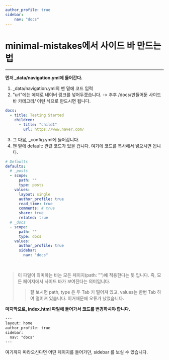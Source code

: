```yaml
---
author_profile: true
sidebar:
    nav: "docs"
---
```


# minimal-mistakes에서 사이드 바 만드는 법

<hr/>

<b>먼저 _data/navigation.yml에 들어간다.</b>

1. _data/navigation.yml의 맨 밑에 코드 입력   
2. "url"에는 예제로 네이버 링크를 넣어두겠습니다. -> 추후 /docs/만들어둔 사이드바 카테고리/  이런 식으로 만드시면 됩니다.   
   
```yml
docs:
  - title: Testing Started
    children:
      - title: "child1"
        url: https://www.naver.com/
```

3. 그 다음, _config.yml에 들어갑니다.
4. 맨 밑에 default: 관련 코드가 있을 겁니다. 여기에 코드를 복사해서 넣으시면 됩니다.   

```yml
# Defaults
defaults:
  # _posts
  - scope:
      path: ""
      type: posts
    values:
      layout: single
      author_profile: true
      read_time: true
      comments: # true
      share: true
      related: true
  # _docs
  - scope:
      path: ""
      type: docs
    values:
      author_profile: true
      sidebar:
        nav: "docs"
```
<br/>

> 이 파일이 의미하는 바는 모든 페이지(path: "")에 적용한다는 뜻 입니다. 즉, 모든 페이지에서 사이드 바가 보여진다는 의미입니다.
>   > 잘 보시면 path, type 은 두 Tab 키 떨어져 있고, values는 한번 Tab 하여 떨어져 있습니다. 이거때문에 오류가 났었습니다.

<b> 마지막으로, index.html 파일에 들어가서 코드를 변경하셔야 합니다.</b>   

```html
---
layout: home
author_profile: true
sidebar:
  nav: "docs"
---
```

여기까지 따라오신다면 어떤 페이지를 들어가던, sidebar 를 보실 수 있습니다.

